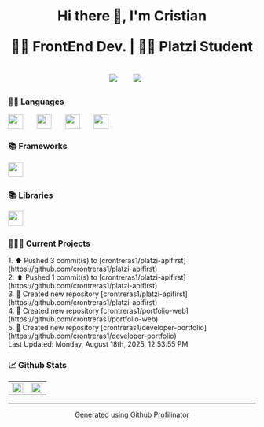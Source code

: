 <h1 align='center'>Hi there  👋, I'm Cristian

<p align='center'>👨‍💻 FrontEnd Dev. | 👨‍🚀 Platzi Student</p>

<div align='center'>
  <a href="https://twitter.com/crontreras1" target="_blank"><img src="https://img.shields.io/badge/X-000000?style=for-the-badge&logo=x&logoColor=white" /></a>&nbsp;&nbsp;&nbsp;&nbsp;
  <a href="https://www.linkedin.com/in/crontreras1" target="_blank"><img src="https://img.shields.io/badge/linkedin-%230077B5.svg?&style=for-the-badge&logo=linkedin&logoColor=white" /></a>&nbsp;&nbsp;&nbsp;&nbsp;
</div>

<h3>👨‍💻 Languages</h3>

<div style="display: flex; gap: 10px;">
  <img style='height: 30px;' src="https://img.shields.io/badge/html5%20-%23e34f26.svg?&style=for-the-badge&logo=html5&logoColor=white"/>&nbsp;&nbsp;
  <img style='height: 30px;' src="https://img.shields.io/badge/css3%20-%231572B6.svg?&style=for-the-badge&logo=css3&logoColor=white" />&nbsp;&nbsp;
  <img style='height: 30px;' src="https://img.shields.io/badge/JavaScript-323330?style=for-the-badge&logo=javascript&logoColor=F7DF1E" />&nbsp;&nbsp;
  <img style='height: 30px;' src="https://img.shields.io/badge/TypeScript-007ACC?style=for-the-badge&logo=typescript&logoColor=white" />&nbsp;&nbsp;
</div>

<h3>📚 Frameworks</h3>

<p >
  <img style='height: 30px;' src="https://img.shields.io/badge/Tailwind_CSS-38B2AC?style=for-the-badge&logo=tailwind-css&logoColor=white" />&nbsp;&nbsp;

</p>

<h3>📚 Libraries</h3>

<p >
  <img style='height: 30px;' src="https://img.shields.io/badge/React-20232A?style=for-the-badge&logo=react&logoColor=61DAFB" />&nbsp;&nbsp;

</p>

<h3>👷🏻‍♂️ Current Projects </h3>
<!--RECENT_ACTIVITY:start-->
1. ⬆️ Pushed 3 commit(s) to [crontreras1/platzi-apifirst](https://github.com/crontreras1/platzi-apifirst)<br>
2. ⬆️ Pushed 1 commit(s) to [crontreras1/platzi-apifirst](https://github.com/crontreras1/platzi-apifirst)<br>
3. 📔 Created new repository [crontreras1/platzi-apifirst](https://github.com/crontreras1/platzi-apifirst)<br>
4. 📔 Created new repository [crontreras1/portfolio-web](https://github.com/crontreras1/portfolio-web)<br>
5. 📔 Created new repository [crontreras1/developer-portfolio](https://github.com/crontreras1/developer-portfolio)<br>
<!--RECENT_ACTIVITY:end-->
<!--RECENT_ACTIVITY:last_update-->
Last Updated: Monday, August 18th, 2025, 12:53:55 PM
<!--RECENT_ACTIVITY:last_update_end-->

<h3>📈 Github Stats</h3>
<table><tr><td valign="top" width="50%">

<img src="https://github-readme-stats.vercel.app/api?username=crontreras1&show_icons=true&count_private=true&hide_border=true" align="left" style="width: 97%" />

</td><td valign="top" width="50%">

<img src="https://github-readme-stats.vercel.app/api/top-langs/?username=crontreras1&hide_border=true&layout=compact" align="left" style="width: 97%" />

</td></tr></table>  

----
<div align="center">Generated using <a href="https://profilinator.rishav.dev/" target="_blank">Github Profilinator</a></div>
